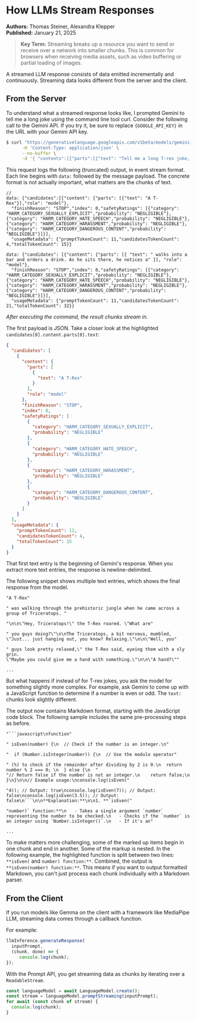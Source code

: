 # How LLMs Stream Responses

**Authors:** Thomas Steiner, Alexandra Klepper  
**Published:** January 21, 2025

> **Key Term:** Streaming breaks up a resource you want to send or receive over a network into smaller chunks. This is common for browsers when receiving media assets, such as video buffering or partial loading of images.

A streamed LLM response consists of data emitted incrementally and continuously. Streaming data looks different from the server and the client.

## From the Server

To understand what a streamed response looks like, I prompted Gemini to tell me a long joke using the command line tool curl. Consider the following call to the Gemini API. If you try it, be sure to replace `{GOOGLE_API_KEY}` in the URL with your Gemini API key.

```bash
$ curl "https://generativelanguage.googleapis.com/v1beta/models/gemini-1.5-flash:streamGenerateContent?alt=sse&key={GOOGLE_API_KEY}" \
      -H 'Content-Type: application/json' \
      --no-buffer \
      -d '{ "contents":[{"parts":[{"text": "Tell me a long T-rex joke, please."}]}]}'
```

This request logs the following (truncated) output, in event stream format. Each line begins with `data:` followed by the message payload. The concrete format is not actually important, what matters are the chunks of text.

```
//
data: {"candidates":[{"content": {"parts": [{"text": "A T-Rex"}],"role": "model"},
  "finishReason": "STOP","index": 0,"safetyRatings": [{"category": "HARM_CATEGORY_SEXUALLY_EXPLICIT","probability": "NEGLIGIBLE"},{"category": "HARM_CATEGORY_HATE_SPEECH","probability": "NEGLIGIBLE"},{"category": "HARM_CATEGORY_HARASSMENT","probability": "NEGLIGIBLE"},{"category": "HARM_CATEGORY_DANGEROUS_CONTENT","probability": "NEGLIGIBLE"}]}],
  "usageMetadata": {"promptTokenCount": 11,"candidatesTokenCount": 4,"totalTokenCount": 15}}

data: {"candidates": [{"content": {"parts": [{ "text": " walks into a bar and orders a drink. As he sits there, he notices a" }], "role": "model"},
  "finishReason": "STOP","index": 0,"safetyRatings": [{"category": "HARM_CATEGORY_SEXUALLY_EXPLICIT","probability": "NEGLIGIBLE"},{"category": "HARM_CATEGORY_HATE_SPEECH","probability": "NEGLIGIBLE"},{"category": "HARM_CATEGORY_HARASSMENT","probability": "NEGLIGIBLE"},{"category": "HARM_CATEGORY_DANGEROUS_CONTENT","probability": "NEGLIGIBLE"}]}],
  "usageMetadata": {"promptTokenCount": 11,"candidatesTokenCount": 21,"totalTokenCount": 32}}
```

*After executing the command, the result chunks stream in.*

The first payload is JSON. Take a closer look at the highlighted `candidates[0].content.parts[0].text`:

```json
{
  "candidates": [
    {
      "content": {
        "parts": [
          {
            "text": "A T-Rex"
          }
        ],
        "role": "model"
      },
      "finishReason": "STOP",
      "index": 0,
      "safetyRatings": [
        {
          "category": "HARM_CATEGORY_SEXUALLY_EXPLICIT",
          "probability": "NEGLIGIBLE"
        },
        {
          "category": "HARM_CATEGORY_HATE_SPEECH",
          "probability": "NEGLIGIBLE"
        },
        {
          "category": "HARM_CATEGORY_HARASSMENT",
          "probability": "NEGLIGIBLE"
        },
        {
          "category": "HARM_CATEGORY_DANGEROUS_CONTENT",
          "probability": "NEGLIGIBLE"
        }
      ]
    }
  ],
  "usageMetadata": {
    "promptTokenCount": 11,
    "candidatesTokenCount": 4,
    "totalTokenCount": 15
  }
}
```

That first text entry is the beginning of Gemini's response. When you extract more text entries, the response is newline-delimited.

The following snippet shows multiple text entries, which shows the final response from the model.

```
"A T-Rex"

" was walking through the prehistoric jungle when he came across a group of Triceratops. "

"\n\n\"Hey, Triceratops!\" the T-Rex roared. \"What are"

" you guys doing?\"\n\nThe Triceratops, a bit nervous, mumbled,
\"Just... just hanging out, you know? Relaxing.\"\n\n\"Well, you"

" guys look pretty relaxed,\" the T-Rex said, eyeing them with a sly grin.
\"Maybe you could give me a hand with something.\"\n\n\"A hand?\""

...
```

But what happens if instead of for T-rex jokes, you ask the model for something slightly more complex. For example, ask Gemini to come up with a JavaScript function to determine if a number is even or odd. The `text:` chunks look slightly different.

The output now contains Markdown format, starting with the JavaScript code block. The following sample includes the same pre-processing steps as before.

```
"```javascript\nfunction"

" isEven(number) {\n  // Check if the number is an integer.\n"

"  if (Number.isInteger(number)) {\n  // Use the modulo operator"

" (%) to check if the remainder after dividing by 2 is 0.\n  return number % 2 === 0; \n  } else {\n  "
"// Return false if the number is not an integer.\n    return false;\n }\n}\n\n// Example usage:\nconsole.log(isEven("

"4)); // Output: true\nconsole.log(isEven(7)); // Output: false\nconsole.log(isEven(3.5)); // Output: false\n```\n\n**Explanation:**\n\n1. **`isEven("

"number)` function:**\n   - Takes a single argument `number` representing the number to be checked.\n   - Checks if the `number` is an integer using `Number.isInteger()`.\n   - If it's an"

...
```

To make matters more challenging, some of the marked up items begin in one chunk and end in another. Some of the markup is nested. In the following example, the highlighted function is split between two lines: `**isEven(` and `number) function:**`. Combined, the output is `**isEven(number) function:**`. This means if you want to output formatted Markdown, you can't just process each chunk individually with a Markdown parser.

## From the Client

If you run models like Gemma on the client with a framework like MediaPipe LLM, streaming data comes through a callback function.

For example:

```javascript
llmInference.generateResponse(
  inputPrompt,
  (chunk, done) => {
     console.log(chunk);
});
```

With the Prompt API, you get streaming data as chunks by iterating over a `ReadableStream`.

```javascript
const languageModel = await LanguageModel.create();
const stream = languageModel.promptStreaming(inputPrompt);
for await (const chunk of stream) {
  console.log(chunk);
}
```